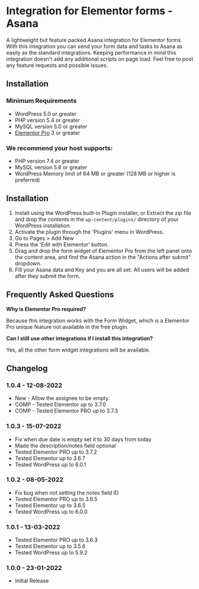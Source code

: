 # Integration for Elementor forms - Asana

A lightweight but feature packed Asana integration for Elementor forms.
With this integration you can send your form data and tasks to Asana as easily as the standard integrations. 
Keeping performance in mind this integration doesn't add any additional scripts on page load. 
Feel free to post any feature requests and possible issues.

## Installation

### Minimum Requirements

* WordPress 5.0 or greater
* PHP version 5.4 or greater
* MySQL version 5.0 or greater
* [Elementor Pro](https://elementor.com) 3 or greater

### We recommend your host supports:

* PHP version 7.4 or greater
* MySQL version 5.6 or greater
* WordPress Memory limit of 64 MB or greater (128 MB or higher is preferred)


## Installation

1. Install using the WordPress built-in Plugin installer, or Extract the zip file and drop the contents in the `wp-content/plugins/` directory of your WordPress installation.
2. Activate the plugin through the 'Plugins' menu in WordPress.
3. Go to Pages > Add New
4. Press the 'Edit with Elementor' button.
5. Drag and drop the form widget of Elementor Pro from the left panel onto the content area, and find the Asana action in the "Actions after submit" dropdown.
6. Fill your Asana data and Key and you are all set. All users will be added after they submit the form.


## Frequently Asked Questions

**Why is Elementor Pro required?**

Because this integration works with the Form Widget, which is a Elementor Pro unique feature not available in the free plugin.

**Can I still use other integrations if I install this integration?**

Yes, all the other form widget integrations will be available.

## Changelog

### 1.0.4 - 12-08-2022
* New - Allow the assignee to be empty.
* COMP - Tested Elementor up to 3.7.0
* COMP - Tested Elementor PRO up to 3.7.3

### 1.0.3 - 15-07-2022
* Fix when due date is empty set it to 30 days from today
* Made the description/notes field optional
* Tested Elementor PRO up to 3.7.2
* Tested Elementor up to 3.6.7
* Tested WordPress up to 6.0.1

### 1.0.2 - 08-05-2022
* Fix bug when not setting the notes field ID
* Tested Elementor PRO up to 3.6.5
* Tested Elementor up to 3.6.5
* Tested WordPress up to 6.0.0

### 1.0.1 - 13-03-2022
* Tested Elementor PRO up to 3.6.3
* Tested Elementor up to 3.5.6
* Tested WordPress up to 5.9.2

### 1.0.0 - 23-01-2022
* Initial Release